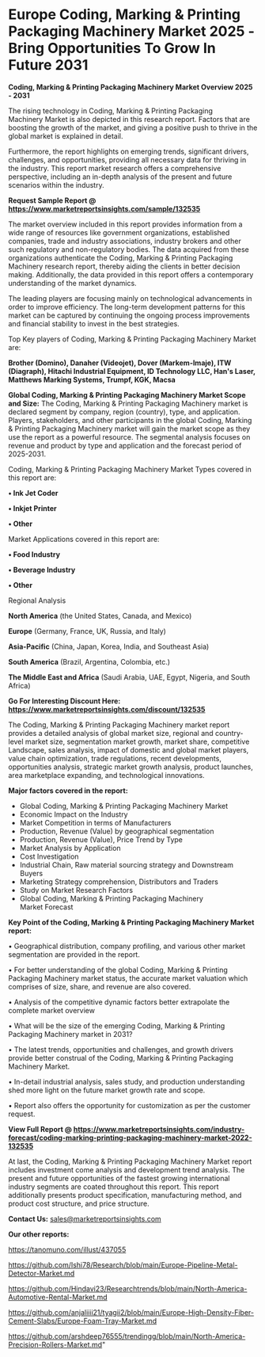   # Europe Coding, Marking & Printing Packaging Machinery Market 2025 -Bring Opportunities To Grow In Future 2031

<Strong> Coding, Marking & Printing Packaging Machinery Market Overview 2025 - 2031</strong>

The rising technology in Coding, Marking & Printing Packaging Machinery Market is also depicted in this research report. Factors that are boosting the growth of the market, and giving a positive push to thrive in the global market is explained in detail.

Furthermore, the report highlights on emerging trends, significant drivers, challenges, and opportunities, providing all necessary data for thriving in the industry. This report market research offers a comprehensive perspective, including an in-depth analysis of the present and future scenarios within the industry.

<strong>Request Sample Report @ <a href=https://www.marketreportsinsights.com/sample/132535>https://www.marketreportsinsights.com/sample/132535</a></strong>

The market overview included in this report provides information from a wide range of resources like government organizations, established companies, trade and industry associations, industry brokers and other such regulatory and non-regulatory bodies. The data acquired from these organizations authenticate the Coding, Marking & Printing Packaging Machinery research report, thereby aiding the clients in better decision making. Additionally, the data provided in this report offers a contemporary understanding of the market dynamics.

The leading players are focusing mainly on technological advancements in order to improve efficiency. The long-term development patterns for this market can be captured by continuing the ongoing process improvements and financial stability to invest in the best strategies.

Top Key players of Coding, Marking & Printing Packaging Machinery Market are:

<strong>Brother (Domino), Danaher (Videojet), Dover (Markem-Imaje), ITW (Diagraph), Hitachi Industrial Equipment, ID Technology LLC, Han's Laser, Matthews Marking Systems, Trumpf, KGK, Macsa</strong>

<strong><b>Global Coding, Marking & Printing Packaging Machinery Market Scope and Size:</b></strong>
The Coding, Marking & Printing Packaging Machinery market is declared segment by company, region (country), type, and application. Players, stakeholders, and other participants in the global Coding, Marking & Printing Packaging Machinery market will gain the market scope as they use the report as a powerful resource. The segmental analysis focuses on revenue and product by type and application and the forecast period of 2025-2031.

Coding, Marking & Printing Packaging Machinery Market Types covered in this report are:

<strong>• Ink Jet Coder

• Inkjet Printer

• Other</strong>

Market Applications covered in this report are:

<strong>• Food Industry

• Beverage Industry

• Other</strong> 

Regional Analysis

<strong>North America</strong> (the United States, Canada, and Mexico)

<strong>Europe</strong> (Germany, France, UK, Russia, and Italy)

<strong>Asia-Pacific</strong> (China, Japan, Korea, India, and Southeast Asia)

<strong>South America</strong> (Brazil, Argentina, Colombia, etc.)

<strong>The Middle East and Africa</strong> (Saudi Arabia, UAE, Egypt, Nigeria, and South Africa)

<strong>Go For Interesting Discount Here: <a href=https://www.marketreportsinsights.com/discount/132535>https://www.marketreportsinsights.com/discount/132535</a></strong>

The Coding, Marking & Printing Packaging Machinery market report provides a detailed analysis of global market size, regional and country-level market size, segmentation market growth, market share, competitive Landscape, sales analysis, impact of domestic and global market players, value chain optimization, trade regulations, recent developments, opportunities analysis, strategic market growth analysis, product launches, area marketplace expanding, and technological innovations.

<strong><b>Major factors covered in the report:</b></strong>
<ul>
  <li>Global Coding, Marking & Printing Packaging Machinery Market </li>
  <li>Economic Impact on the Industry</li>
  <li>Market Competition in terms of Manufacturers</li>
  <li>Production, Revenue (Value) by geographical segmentation</li>
  <li>Production, Revenue (Value), Price Trend by Type</li>
  <li>Market Analysis by Application</li>
  <li>Cost Investigation</li>
  <li>Industrial Chain, Raw material sourcing strategy and Downstream Buyers</li>
  <li>Marketing Strategy comprehension, Distributors and Traders</li>
  <li>Study on Market Research Factors</li>
  <li>Global Coding, Marking & Printing Packaging Machinery Market Forecast</li>
</ul>

<strong><b>Key Point of the Coding, Marking & Printing Packaging Machinery Market report:</b></strong>

• Geographical distribution, company profiling, and various other market segmentation are provided in the report.

• For better understanding of the global Coding, Marking & Printing Packaging Machinery market status, the accurate market valuation which comprises of size, share, and revenue are also covered.

• Analysis of the competitive dynamic factors better extrapolate the complete market overview

• What will be the size of the emerging Coding, Marking & Printing Packaging Machinery market in 2031?

• The latest trends, opportunities and challenges, and growth drivers provide better construal of the Coding, Marking & Printing Packaging Machinery Market.

• In-detail industrial analysis, sales study, and production understanding shed more light on the future market growth rate and scope.

• Report also offers the opportunity for customization as per the customer request.

<strong><b>View Full Report @ <a href=https://www.marketreportsinsights.com/industry-forecast/coding-marking-printing-packaging-machinery-market-2022-132535>https://www.marketreportsinsights.com/industry-forecast/coding-marking-printing-packaging-machinery-market-2022-132535</a></b></strong>


At last, the Coding, Marking & Printing Packaging Machinery Market report includes investment come analysis and development trend analysis. The present and future opportunities of the fastest growing international industry segments are coated throughout this report. This report additionally presents product specification, manufacturing method, and product cost structure, and price structure.

<strong>Contact Us:</strong>
sales@marketreportsinsights.com

<strong>Our other reports:</strong>

<a href=https://tanomuno.com/illust/437055>https://tanomuno.com/illust/437055</a>

<a href=https://github.com/Ishi78/Research/blob/main/Europe-Pipeline-Metal-Detector-Market.md>https://github.com/Ishi78/Research/blob/main/Europe-Pipeline-Metal-Detector-Market.md</a>

<a href=https://github.com/Hindavi23/Researchtrends/blob/main/North-America-Automotive-Rental-Market.md>https://github.com/Hindavi23/Researchtrends/blob/main/North-America-Automotive-Rental-Market.md</a>

<a href=https://github.com/anjaliiii21/tyagii2/blob/main/Europe-High-Density-Fiber-Cement-Slabs/Europe-Foam-Tray-Market.md>https://github.com/anjaliiii21/tyagii2/blob/main/Europe-High-Density-Fiber-Cement-Slabs/Europe-Foam-Tray-Market.md</a>

<a href=https://github.com/arshdeep76555/trendingg/blob/main/North-America-Precision-Rollers-Market.md>https://github.com/arshdeep76555/trendingg/blob/main/North-America-Precision-Rollers-Market.md</a>"

